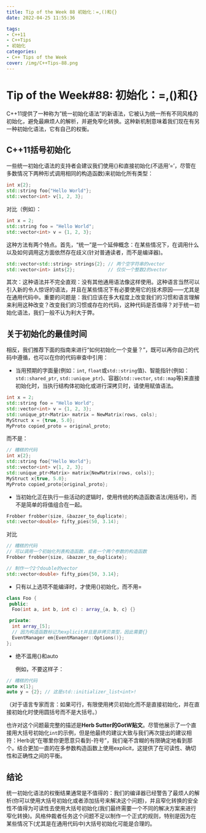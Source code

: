 ```yaml
---
title: Tip of the Week 88 初始化：=,()和{}
date: 2022-04-25 11:55:36

tags:
- C++11
- C++Tips
- 初始化
categories:
- C++ Tips of the Week
cover: /img/C++Tips-88.png
---
```


# Tip of the Week#88: 初始化：=,()和{}

C++11提供了一种称为”统一初始化语法”的新语法，它被认为统一所有不同风格的初始化，避免最麻烦人的解析，并避免窄化转换。这种新机制意味着我们现在有另一种初始化语法，它有自己的权衡。

## C++11括号初始化

一些统一初始化语法的支持者会建议我们使用{}和直接初始化(不适用’=’，尽管在多数情况下两种形式调用相同的构造函数)来初始化所有类型：

```cpp
int x{2};
std::string foo{"Hello World"};
std::vector<int> v{1, 2, 3};
```

对比（例如）：

```cpp
int x = 2;
std::string foo = "Hello World";
std::vector<int> v = {1, 2, 3};
```

这种方法有两个特点。首先，“统一”是一个延伸概念：在某些情况下，在调用什么以及如何调用这方面依然存在歧义(针对普通读者，而不是编译器)。

```cpp
std::vector<std::string> strings{2}; // 两个空字符串的vector
std::vector<int> ints{2};            // 仅仅一个整数2的vector
```

其次：这种语法并不完全直观：没有其他通用语法像这样使用。这种语言当然可以引入新的令人惊讶的语法，并且在某些情况下有必要使用它的技术原因——尤其是在通用代码中。重要的问题是：我们应该在多大程度上改变我们的习惯和语言理解来利用这种改变？改变我们的习惯或存在的代码，这种代码是否值得？对于统一初始化语法，我们一般不认为利大于弊。

## 关于初始化的最佳时间

相反，我们推荐下面的指南来进行“如何初始化一个变量？”，既可以再你自己的代码中遵循，也可以在你的代码审查中引用：

- 当用预期的字面量(例如：`int`, `float`或`std::string`值)、智能指针(例如：`std::shared_ptr`, `std::unique_ptr`)、容器(`std::vector`, `std::map`等)来直接初始化时，当执行结构体初始化或进行深拷贝时，请使用赋值语法。

```cpp
int x = 2;
std::string foo = "Hello World";
std::vector<int> v = {1, 2, 3};
std::unique_ptr<Matrix> matrix = NewMatrix(rows, cols);
MyStruct x = {true, 5.0};
MyProto copied_proto = original_proto;
```

而不是：

```cpp
// 糟糕的代码
int x{2};
std::string foo{"Hello World"};
std::vector<int> v{1, 2, 3};
std::unique_ptr<Matrix> matrix{NewMatrix(rows, cols)};
MyStruct x{true, 5.0};
MyProto copied_proto{original_proto};
```

- 当初始化正在执行一些活动的逻辑时，使用传统的构造函数语法(用括号)，而不是简单的将值组合在一起。

```cpp
Frobber frobber(size, &bazzer_to_duplicate);
std::vector<double> fifty_pies(50, 3.14);
```

对比

```cpp
// 糟糕的代码
// 可以调用一个初始化列表构造函数，或者一个两个参数的构造函数 
Frobber frobber{size, &bazzer_to_duplicate};

// 制作一个2个double的vector
std::vector<double> fifty_pies{50, 3.14};
```

- 只有以上选项不能编译时，才使用{}初始化，而不用=

```cpp
class Foo {
 public:
  Foo(int a, int b, int c) : array_{a, b, c} {}

 private:
  int array_[5];
  // 因为构造函数标记为explicit并且是非拷贝类型，因此需要{}
  EventManager em{EventManager::Options()};
};
```

- 绝不滥用{}和auto
    
    例如，不要这样子：
    

```cpp
// 糟糕的代码
auto x{1};
auto y = {2}; // 这是std::initializer_list<int>!
```

（对于语言专家而言：如果可行，有限使用拷贝初始化而不是直接初始化，并在直接初始化时使用圆括号而不是大括号。）

也许对这个问题最完整的描述是**Herb Sutter的GotW贴文**。尽管他展示了一个直接用大括号初始化`int`的示例，但是他最终的建议大致与我们再次提出的建议相符：Herb说“在哪里你更愿意只看到-符号”，我们毫不含糊的有限确定地看到那个。结合更加一直的在多参数构造函数上使用explicit，这提供了在可读性、确切性和正确性之间的平衡。

## 结论

统一初始化语法的权衡结果通常是不值得的：我们的编译器已经警告了最烦人的解析(你可以使用大括号初始化或者添加括号来解决这个问题)，并且窄化转换的安全性不值得为可读性去使用大括号初始化(我们最终需要一个不同的解决方案来进行窄化转换)。风格仲裁者任务这个问题不足以制作一个正式的规则，特别是因为在某些情况下(尤其是在通用代码中)大括号初始化可能是合理的。